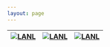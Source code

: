 ```yaml
---
layout: page
---
```

| [![LANL](/assets/images/usecase/gallery/0_full_Fire.jpg)](/usecase/lanl) | [![LANL](/assets/images/usecase/gallery/energy-exascale-earth-system-model-global-climate-model-data.jpg)](/usecase/lanl) | [![LANL](/assets/images/usecase/gallery/Soft-Matter-cover-ARTWORK.jpg)](/usecase/berkley) |
|:---:|:---:|:---:|

